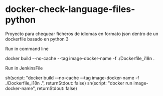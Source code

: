 # docker-check-language-files-python
Proyecto para chequear ficheros de idiomas en formato json dentro de un dockerfile basado en python 3


Run in command line

docker build --no-cache --tag image-docker-name -f ./Dockerfile_i18n .



Run in JenkinsFile

sh(script: "docker build --no-cache --tag image-docker-name -f ./Dockerfile_i18n .", returnStdout: false)
sh(script: "docker run image-docker-name", returnStdout: false)
